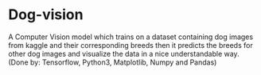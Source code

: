# Dog-vision

A Computer Vision model which trains on a dataset containing dog images from kaggle and their corresponding breeds then it predicts the breeds for other dog images and visualize the data in a nice understandable way. (Done by: Tensorflow, Python3, Matplotlib, Numpy and Pandas)
